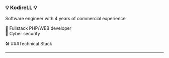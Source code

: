 ### 💡 KodireLL 💡

Software engineer with 4 years of commercial experience

🔑 Fullstack PHP/WEB developer<br>
🔑 Cyber security<br>

🛠 ###Technical Stack
<br><hr><br>
<!--
**KodireLL/KodireLL** is a ✨ _special_ ✨ repository because its `README.md` (this file) appears on your GitHub profile.

Here are some ideas to get you started:

- 🔭 I’m currently working on ...
- 🌱 I’m currently learning ...
- 👯 I’m looking to collaborate on ...
- 🤔 I’m looking for help with ...
- 💬 Ask me about ...
- 📫 How to reach me: ...
- 😄 Pronouns: ...
- ⚡ Fun fact: ...
-->
